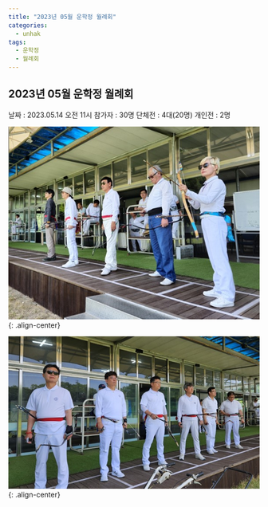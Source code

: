 ```yaml
---
title: "2023년 05월 운학정 월례회"
categories:
  - unhak
tags:
  - 운학정
  - 월례회
---
```


## 2023년 05월 운학정 월례회

날짜 : 2023.05.14 오전 11시
참가자 : 30명
단체전 : 4대(20명)
개인전 : 2명

![운학정 월례회 1](/assets/images/unhak/meet_202305_01.jpg "운학정 월례회 1"){: .align-center}

![운학정 월례회 1](/assets/images/unhak/meet_202305_02.jpg "운학정 월례회 1"){: .align-center}

